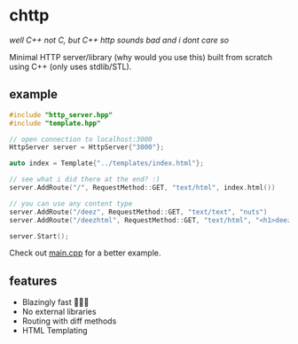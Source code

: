 # chttp

*well C++ not C, but C++ http sounds bad and i dont care so*

Minimal HTTP server/library (why would you use this) built from scratch using C++ (only uses stdlib/STL).

## example

```c++
#include "http_server.hpp"
#include "template.hpp"

// open connection to localhost:3000 
HttpServer server = HttpServer{"3000"};

auto index = Template{"../templates/index.html"};

// see what i did there at the end? :)
server.AddRoute("/", RequestMethod::GET, "text/html", index.html())

// you can use any content type
server.AddRoute("/deez", RequestMethod::GET, "text/text", "nuts")
server.AddRoute("/deezhtml", RequestMethod::GET, "text/html", "<h1>deez nuts</h1>")

server.Start();
```

Check out [main.cpp](https://github.com/carrotfarmer/chttp/blob/master/main.cpp) for a better example.

## features

- Blazingly fast 🚀🚀🚀
- No external libraries
- Routing with diff methods
- HTML Templating
